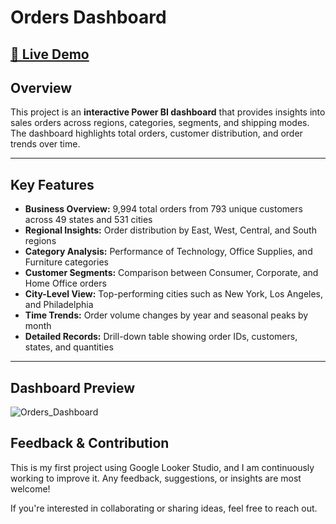 # Orders Dashboard  

[🔗 Live Demo]((https://lookerstudio.google.com/u/0/reporting/eb22059b-784a-4e1d-9ca6-35d4978e3fd3/page/I6JUF))
---

## Overview
This project is an **interactive Power BI dashboard** that provides insights into sales orders across regions, categories, segments, and shipping modes. The dashboard highlights total orders, customer distribution, and order trends over time.  

---

## Key Features
- **Business Overview:** 9,994 total orders from 793 unique customers across 49 states and 531 cities  
- **Regional Insights:** Order distribution by East, West, Central, and South regions  
- **Category Analysis:** Performance of Technology, Office Supplies, and Furniture categories  
- **Customer Segments:** Comparison between Consumer, Corporate, and Home Office orders  
- **City-Level View:** Top-performing cities such as New York, Los Angeles, and Philadelphia  
- **Time Trends:** Order volume changes by year and seasonal peaks by month  
- **Detailed Records:** Drill-down table showing order IDs, customers, states, and quantities 

---

## Dashboard Preview
 ![Orders_Dashboard](https://github.com/user-attachments/assets/df62b1a0-1cd8-4ca0-bee7-301e1f806466)


## Feedback & Contribution
This is my first project using Google Looker Studio, and I am continuously working to improve it. Any feedback, suggestions, or insights are most welcome!

If you're interested in collaborating or sharing ideas, feel free to reach out.
